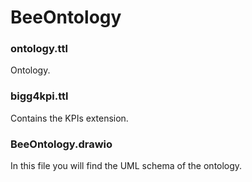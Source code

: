 # BeeOntology


### ontology.ttl
Ontology.

### bigg4kpi.ttl
Contains the KPIs extension.

### BeeOntology.drawio
In this file you will find the UML schema of the ontology.

